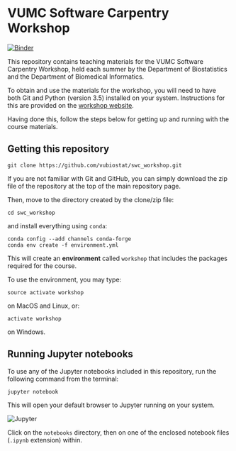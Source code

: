 # VUMC Software Carpentry Workshop

[![Binder](http://mybinder.org/badge.svg)](http://mybinder.org:/repo/vubiostat/swc_workshop)

This repository contains teaching materials for the VUMC Software Carpentry Workshop, held each summer by the Department of Biostatistics and the Department of Biomedical Informatics.

To obtain and use the materials for the workshop, you will need to have both Git and Python (version 3.5) installed on your system. Instructions for this are provided on the [workshop website](https://vubiostat.github.io/2016-08-17-vumc/). 

Having done this, follow the steps below for getting up and running with the course materials.

## Getting this repository

    git clone https://github.com/vubiostat/swc_workshop.git

If you are not familiar with Git and GitHub, you can simply download the zip file of the repository at the top of the main repository page.

Then, move to the directory created by the clone/zip file:

    cd swc_workshop

and install everything using `conda`:

    conda config --add channels conda-forge
    conda env create -f environment.yml
    
This will create an **environment** called `workshop` that includes the packages required for the course.    

To use the environment, you may type:

    source activate workshop
    
on MacOS and Linux, or:

    activate workshop
    
on Windows.
    
## Running Jupyter notebooks

To use any of the Jupyter notebooks included in this repository, run the following command from the terminal:

    jupyter notebook
    
This will open your default browser to Jupyter running on your system.

![Jupyter](http://d.pr/i/1hEz9/1h1qF9VH+)

Click on the `notebooks` directory, then on one of the enclosed notebook files (`.ipynb` extension) within.